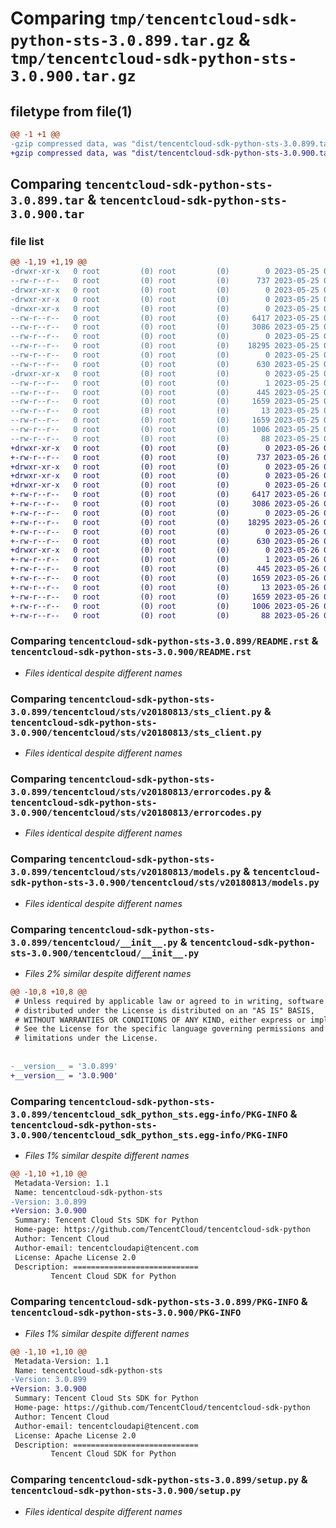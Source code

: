 # Comparing `tmp/tencentcloud-sdk-python-sts-3.0.899.tar.gz` & `tmp/tencentcloud-sdk-python-sts-3.0.900.tar.gz`

## filetype from file(1)

```diff
@@ -1 +1 @@
-gzip compressed data, was "dist/tencentcloud-sdk-python-sts-3.0.899.tar", last modified: Thu May 25 00:35:39 2023, max compression
+gzip compressed data, was "dist/tencentcloud-sdk-python-sts-3.0.900.tar", last modified: Fri May 26 02:27:05 2023, max compression
```

## Comparing `tencentcloud-sdk-python-sts-3.0.899.tar` & `tencentcloud-sdk-python-sts-3.0.900.tar`

### file list

```diff
@@ -1,19 +1,19 @@
-drwxr-xr-x   0 root         (0) root         (0)        0 2023-05-25 00:35:39.000000 tencentcloud-sdk-python-sts-3.0.899/
--rw-r--r--   0 root         (0) root         (0)      737 2023-05-25 00:35:39.000000 tencentcloud-sdk-python-sts-3.0.899/README.rst
-drwxr-xr-x   0 root         (0) root         (0)        0 2023-05-25 00:35:39.000000 tencentcloud-sdk-python-sts-3.0.899/tencentcloud/
-drwxr-xr-x   0 root         (0) root         (0)        0 2023-05-25 00:35:39.000000 tencentcloud-sdk-python-sts-3.0.899/tencentcloud/sts/
-drwxr-xr-x   0 root         (0) root         (0)        0 2023-05-25 00:35:39.000000 tencentcloud-sdk-python-sts-3.0.899/tencentcloud/sts/v20180813/
--rw-r--r--   0 root         (0) root         (0)     6417 2023-05-25 00:35:39.000000 tencentcloud-sdk-python-sts-3.0.899/tencentcloud/sts/v20180813/sts_client.py
--rw-r--r--   0 root         (0) root         (0)     3086 2023-05-25 00:35:39.000000 tencentcloud-sdk-python-sts-3.0.899/tencentcloud/sts/v20180813/errorcodes.py
--rw-r--r--   0 root         (0) root         (0)        0 2023-05-25 00:35:39.000000 tencentcloud-sdk-python-sts-3.0.899/tencentcloud/sts/v20180813/__init__.py
--rw-r--r--   0 root         (0) root         (0)    18295 2023-05-25 00:35:39.000000 tencentcloud-sdk-python-sts-3.0.899/tencentcloud/sts/v20180813/models.py
--rw-r--r--   0 root         (0) root         (0)        0 2023-05-25 00:35:39.000000 tencentcloud-sdk-python-sts-3.0.899/tencentcloud/sts/__init__.py
--rw-r--r--   0 root         (0) root         (0)      630 2023-05-25 00:35:39.000000 tencentcloud-sdk-python-sts-3.0.899/tencentcloud/__init__.py
-drwxr-xr-x   0 root         (0) root         (0)        0 2023-05-25 00:35:39.000000 tencentcloud-sdk-python-sts-3.0.899/tencentcloud_sdk_python_sts.egg-info/
--rw-r--r--   0 root         (0) root         (0)        1 2023-05-25 00:35:39.000000 tencentcloud-sdk-python-sts-3.0.899/tencentcloud_sdk_python_sts.egg-info/dependency_links.txt
--rw-r--r--   0 root         (0) root         (0)      445 2023-05-25 00:35:39.000000 tencentcloud-sdk-python-sts-3.0.899/tencentcloud_sdk_python_sts.egg-info/SOURCES.txt
--rw-r--r--   0 root         (0) root         (0)     1659 2023-05-25 00:35:39.000000 tencentcloud-sdk-python-sts-3.0.899/tencentcloud_sdk_python_sts.egg-info/PKG-INFO
--rw-r--r--   0 root         (0) root         (0)       13 2023-05-25 00:35:39.000000 tencentcloud-sdk-python-sts-3.0.899/tencentcloud_sdk_python_sts.egg-info/top_level.txt
--rw-r--r--   0 root         (0) root         (0)     1659 2023-05-25 00:35:39.000000 tencentcloud-sdk-python-sts-3.0.899/PKG-INFO
--rw-r--r--   0 root         (0) root         (0)     1006 2023-05-25 00:35:39.000000 tencentcloud-sdk-python-sts-3.0.899/setup.py
--rw-r--r--   0 root         (0) root         (0)       88 2023-05-25 00:35:39.000000 tencentcloud-sdk-python-sts-3.0.899/setup.cfg
+drwxr-xr-x   0 root         (0) root         (0)        0 2023-05-26 02:27:05.000000 tencentcloud-sdk-python-sts-3.0.900/
+-rw-r--r--   0 root         (0) root         (0)      737 2023-05-26 02:27:04.000000 tencentcloud-sdk-python-sts-3.0.900/README.rst
+drwxr-xr-x   0 root         (0) root         (0)        0 2023-05-26 02:27:05.000000 tencentcloud-sdk-python-sts-3.0.900/tencentcloud/
+drwxr-xr-x   0 root         (0) root         (0)        0 2023-05-26 02:27:05.000000 tencentcloud-sdk-python-sts-3.0.900/tencentcloud/sts/
+drwxr-xr-x   0 root         (0) root         (0)        0 2023-05-26 02:27:05.000000 tencentcloud-sdk-python-sts-3.0.900/tencentcloud/sts/v20180813/
+-rw-r--r--   0 root         (0) root         (0)     6417 2023-05-26 02:27:04.000000 tencentcloud-sdk-python-sts-3.0.900/tencentcloud/sts/v20180813/sts_client.py
+-rw-r--r--   0 root         (0) root         (0)     3086 2023-05-26 02:27:04.000000 tencentcloud-sdk-python-sts-3.0.900/tencentcloud/sts/v20180813/errorcodes.py
+-rw-r--r--   0 root         (0) root         (0)        0 2023-05-26 02:27:04.000000 tencentcloud-sdk-python-sts-3.0.900/tencentcloud/sts/v20180813/__init__.py
+-rw-r--r--   0 root         (0) root         (0)    18295 2023-05-26 02:27:04.000000 tencentcloud-sdk-python-sts-3.0.900/tencentcloud/sts/v20180813/models.py
+-rw-r--r--   0 root         (0) root         (0)        0 2023-05-26 02:27:04.000000 tencentcloud-sdk-python-sts-3.0.900/tencentcloud/sts/__init__.py
+-rw-r--r--   0 root         (0) root         (0)      630 2023-05-26 02:27:04.000000 tencentcloud-sdk-python-sts-3.0.900/tencentcloud/__init__.py
+drwxr-xr-x   0 root         (0) root         (0)        0 2023-05-26 02:27:05.000000 tencentcloud-sdk-python-sts-3.0.900/tencentcloud_sdk_python_sts.egg-info/
+-rw-r--r--   0 root         (0) root         (0)        1 2023-05-26 02:27:05.000000 tencentcloud-sdk-python-sts-3.0.900/tencentcloud_sdk_python_sts.egg-info/dependency_links.txt
+-rw-r--r--   0 root         (0) root         (0)      445 2023-05-26 02:27:05.000000 tencentcloud-sdk-python-sts-3.0.900/tencentcloud_sdk_python_sts.egg-info/SOURCES.txt
+-rw-r--r--   0 root         (0) root         (0)     1659 2023-05-26 02:27:05.000000 tencentcloud-sdk-python-sts-3.0.900/tencentcloud_sdk_python_sts.egg-info/PKG-INFO
+-rw-r--r--   0 root         (0) root         (0)       13 2023-05-26 02:27:05.000000 tencentcloud-sdk-python-sts-3.0.900/tencentcloud_sdk_python_sts.egg-info/top_level.txt
+-rw-r--r--   0 root         (0) root         (0)     1659 2023-05-26 02:27:05.000000 tencentcloud-sdk-python-sts-3.0.900/PKG-INFO
+-rw-r--r--   0 root         (0) root         (0)     1006 2023-05-26 02:27:04.000000 tencentcloud-sdk-python-sts-3.0.900/setup.py
+-rw-r--r--   0 root         (0) root         (0)       88 2023-05-26 02:27:05.000000 tencentcloud-sdk-python-sts-3.0.900/setup.cfg
```

### Comparing `tencentcloud-sdk-python-sts-3.0.899/README.rst` & `tencentcloud-sdk-python-sts-3.0.900/README.rst`

 * *Files identical despite different names*

### Comparing `tencentcloud-sdk-python-sts-3.0.899/tencentcloud/sts/v20180813/sts_client.py` & `tencentcloud-sdk-python-sts-3.0.900/tencentcloud/sts/v20180813/sts_client.py`

 * *Files identical despite different names*

### Comparing `tencentcloud-sdk-python-sts-3.0.899/tencentcloud/sts/v20180813/errorcodes.py` & `tencentcloud-sdk-python-sts-3.0.900/tencentcloud/sts/v20180813/errorcodes.py`

 * *Files identical despite different names*

### Comparing `tencentcloud-sdk-python-sts-3.0.899/tencentcloud/sts/v20180813/models.py` & `tencentcloud-sdk-python-sts-3.0.900/tencentcloud/sts/v20180813/models.py`

 * *Files identical despite different names*

### Comparing `tencentcloud-sdk-python-sts-3.0.899/tencentcloud/__init__.py` & `tencentcloud-sdk-python-sts-3.0.900/tencentcloud/__init__.py`

 * *Files 2% similar despite different names*

```diff
@@ -10,8 +10,8 @@
 # Unless required by applicable law or agreed to in writing, software
 # distributed under the License is distributed on an "AS IS" BASIS,
 # WITHOUT WARRANTIES OR CONDITIONS OF ANY KIND, either express or implied.
 # See the License for the specific language governing permissions and
 # limitations under the License.
 
 
-__version__ = '3.0.899'
+__version__ = '3.0.900'
```

### Comparing `tencentcloud-sdk-python-sts-3.0.899/tencentcloud_sdk_python_sts.egg-info/PKG-INFO` & `tencentcloud-sdk-python-sts-3.0.900/tencentcloud_sdk_python_sts.egg-info/PKG-INFO`

 * *Files 1% similar despite different names*

```diff
@@ -1,10 +1,10 @@
 Metadata-Version: 1.1
 Name: tencentcloud-sdk-python-sts
-Version: 3.0.899
+Version: 3.0.900
 Summary: Tencent Cloud Sts SDK for Python
 Home-page: https://github.com/TencentCloud/tencentcloud-sdk-python
 Author: Tencent Cloud
 Author-email: tencentcloudapi@tencent.com
 License: Apache License 2.0
 Description: ============================
         Tencent Cloud SDK for Python
```

### Comparing `tencentcloud-sdk-python-sts-3.0.899/PKG-INFO` & `tencentcloud-sdk-python-sts-3.0.900/PKG-INFO`

 * *Files 1% similar despite different names*

```diff
@@ -1,10 +1,10 @@
 Metadata-Version: 1.1
 Name: tencentcloud-sdk-python-sts
-Version: 3.0.899
+Version: 3.0.900
 Summary: Tencent Cloud Sts SDK for Python
 Home-page: https://github.com/TencentCloud/tencentcloud-sdk-python
 Author: Tencent Cloud
 Author-email: tencentcloudapi@tencent.com
 License: Apache License 2.0
 Description: ============================
         Tencent Cloud SDK for Python
```

### Comparing `tencentcloud-sdk-python-sts-3.0.899/setup.py` & `tencentcloud-sdk-python-sts-3.0.900/setup.py`

 * *Files identical despite different names*

